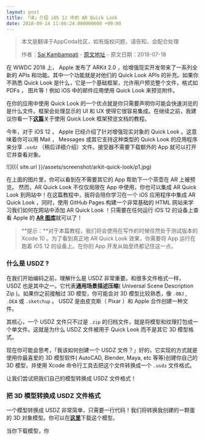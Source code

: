 ```yaml
---
layout: post
title: 「译」介绍 iOS 12 中的 AR Quick Look 
date: 2018-09-14 11:06:24.000000000 +09:00
---
```


> 本文是翻译于AppCoda社区，如有版权问题，请告知，会配合处理
>  
>  作者：[Sai Kambampati](https://www.appcoda.com/author/saikambampati/)    -    [原文地址](https://www.appcoda.com/arkit-quick-look/)    -    原文日期：2018-07-18

在 WWDC 2018 上， Apple 发布了 ARKit 2.0 ，给增强现实开发带来了一系列全新的 APIs 和功能。其中一个功能就是对他们的 Quick Look APIs 的补充。如果你不熟悉 Quick Look 是什么，它是一个基础框架，允许用户预览整个文件，格式如 PDFs ， 图片等！例如 iOS 中的邮件应用使用 Quick Look 来预览附件。

在你的应用中使用 Quick Look 的一个优点就是你只需要声明你可能会快速浏览的是什么文件。框架会处理显示的 UI 和 UX 使得它很容易集成。在继续之前，我建议你看一下[**这篇**](https://www.appcoda.com/quick-look-framework/)关于使用 Quick Look 框架预览文档的教程。

今年，对于 iOS 12 ， Apple 已经介绍了针对增强现实对象的 Quick Look 。这意味着你可以用 Mail ， Messages 或其它支持这种类型的 Quick Look 的应用程序来分享 `.usdz` （稍后详细介绍）文件。接受器不需要下载额外的 App 就可以打开它并查看对象。

![]({{  site.url  }}/assets/screenshot/arkit-quick-look/p1.jpg)

在上面的图片里，你可以看到在不需要其它的 App 帮助下一个茶壶在 AR 上被预览。 然而，AR Quick Look 不仅仅局限在 App 中使用，你也可以集成 AR Quick Look 到网站中！在这篇教程中，我将会陪你学习在一个 iOS 应用程序中集成 AR Quick Look ，同时，使用 GitHub Pages 构建一个非常基础的 HTML 网站来学习我们如何在网站中添加 AR Quick Look ！只需要在任何运行 iOS 12 的设备上查看 Apple 的 [**AR 图库**](https://developer.apple.com/arkit/gallery/)就可以了！

> **提示：**对于本篇教程，我们将会使用在写作的时候任然处于测试版本的 Xcode 10 。为了看到真正地 AR Quick Look 效果，你需要将 App 运行在跑着 iOS 12 的设备上。在你的 App 开发从始至终都记住这一点。
> 

### 什么是 USDZ ?

在我们开始编码之前，理解什么是 USDZ 非常重要。和很多文件格式一样， USDZ 也是其中之一。它代表**通用场景描述压缩**( Universal Scene Description Zip )。如果你之前接触过 3D 模型，你可能会对 3D 模型比较熟悉，像 `.OBJ` , `.DEA` 或 `.sketchup` 。 USDZ 是由皮克斯（ Pixar ）和 Apple 合作创建一种文件。

其核心，一个 USDZ 文件只不过是 `.zip` 的归档文件，就是将模型和纹理打包成一个单文件。这就是为什么 USDZ 文件被用于 Quick Look 而不是其它 3D 模型格式。

现在你可能会思考，「我该如何创建一个 USDZ 文件？」好的，它实现的方式就是使用你最喜爱的 3D 模型软件( AutoCAD, Blender, Maya, etc 等等)创建你自己的 3D 模型，并使用 Xcode 命令行工具去把这个文件转换成一个 `.usdz` 文件格式。

让我们尝试把我们自己的模型转换成 USDZ 文件格式！

### 把 3D 模型转换成 USDZ 文件格式
一个模型转换成 USDZ 非常简单，只需要一行代码！我们将转换我创建的一颗蛋的 3D 对象模型。你可以在[**这里**](https://github.com/appcoda/AR-Quick-Look-Demo/raw/master/egg.obj)下载这个模型。

当你下载模型，你
